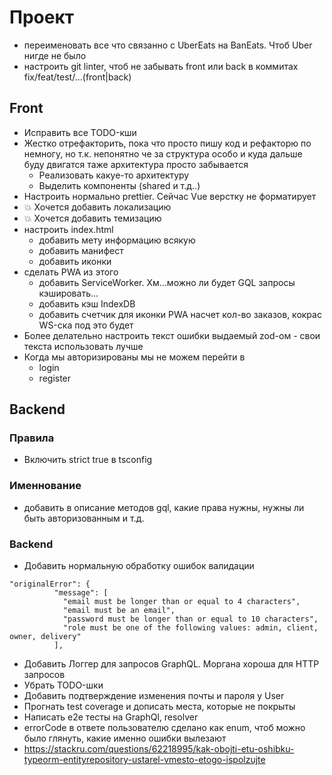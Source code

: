 # Проект
- переименовать все что связанно с UberEats на BanEats. Чтоб Uber нигде не было
- настроить git linter, чтоб не забывать front или back в коммитах fix/feat/test/...(front|back)

## Front
- Исправить все TODO-кши
- Жестко отрефакторить, пока что просто пишу код и рефакторю по немногу, но т.к. непонятно че за структура особо и куда дальше буду двигатся таже архитектура просто забывается
  - Реализовать какуе-то архитектуру
  - Выделить компоненты (shared и т.д..)
- Настроить нормально prettier. Сейчас Vue верстку не форматирует
- 💥 Хочется добавить локализацию
- 💥 Хочется добавить темизацию
- настроить index.html
  - добавить мету информацию всякую
  - добавить манифест
  - добавить иконки
- сделать PWA из этого 
  - добавить ServiceWorker. Хм...можно ли будет GQL запросы кэшировать...
  - добавить кэш IndexDB
  - добавить счетчик для иконки PWA насчет кол-во заказов, кокрас WS-ска под это будет
- Более делательно настроить текст ошибки выдаемый zod-ом - свои текста использовать лучше
- Когда мы авторизированы мы не можем перейти в 
  - login
  - register

## Backend

### Правила
- Включить strict true в tsconfig

### Именнование
- добавить в описание методов gql, какие права нужны, нужны ли быть авторизованным и т.д.

### Backend
- Добавить нормальную обработку ошибок валидации
```
"originalError": {
          "message": [
            "email must be longer than or equal to 4 characters",
            "email must be an email",
            "password must be longer than or equal to 10 characters",
            "role must be one of the following values: admin, client, owner, delivery"
          ],
```

- Добавить Логгер для запросов GraphQL. Моргана хороша для HTTP запросов
- Убрать TODO-шки
- Добавить подтверждение изменения почты и пароля у User
- Прогнать test coverage и дописать места, которые не покрыты
- Написать e2e тесты на GraphQl, resolver
- errorCode в ответе пользователю сделано как enum, чтоб можно было глянуть, какие именно ошибки вылезают
- https://stackru.com/questions/62218995/kak-obojti-etu-oshibku-typeorm-entityrepository-ustarel-vmesto-etogo-ispolzujte